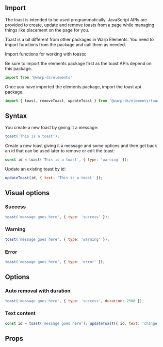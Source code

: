 ## Import 
The toast is intended to be used programmatically. JavaScript APIs are provided to create, update and remove toasts from a page while managing things like placement on the page for you.

Toast is a bit different from other packages in Warp Elements. You need to import functions from the package and call them as needed.

Import functions for working with toasts:

Be sure to import the elements package first as the toast APIs depend on this package.

```js
import from '@warp-ds/elements'
```

Once you have imported the elements package, import the toast api package.


```js
import { toast, removeToast, updateToast } from '@warp-ds/elements/toast';
```

## Syntax
You create a new toast by giving it a message:

```js
toast('This is a toast');
```

Create a new toast giving it a message and some options and then get back an id that can be used later to remove or edit the toast:

```js
const id = toast('This is a toast', { type: 'warning' });
```

Update an existing toast by id:

```js
updateToast(id, { text: 'This is a toast' });
```

## Visual options

### Success

```js
toast('message goes here', { type: 'success' });
```

### Warning

```js
toast('message goes here', { type: 'warning' });
```

### Error

```js
toast('message goes here', { type: 'error' });
```

## Options

### Auto removal with duration

```js
toast('message goes here', { type: 'success', duration: 2500 });
```

### Text content

```js
const id = toast('message goes here'); updateToast({ id, text: 'change the message' });
```

## Props

<api-table type="elements" component="Toast" />
